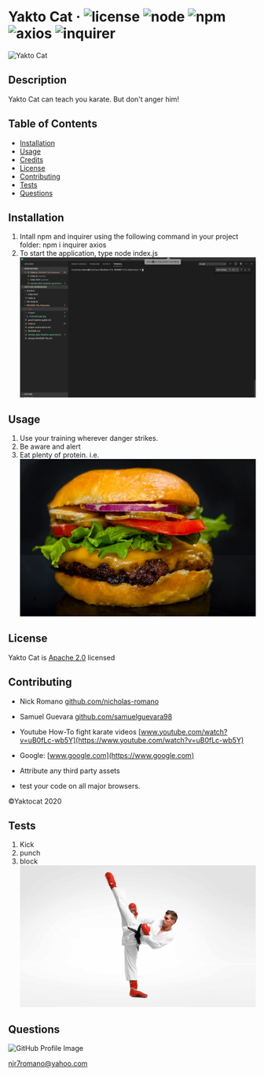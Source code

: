 # Yakto Cat &middot; ![license](https://img.shields.io/badge/license-Apache%202.0-blue) ![node](https://img.shields.io/badge/node-12.16.2-blue) ![npm](https://img.shields.io/badge/npm-7.1.0-blue) ![axios](https://img.shields.io/badge/axios-0.19.2-blue) ![inquirer](https://img.shields.io/badge/inquirer-7.1.0-blue) 

![Yakto Cat](https://octodex.github.com/images/yaktocat.png) 

## Description 
Yakto Cat can teach you karate. But don't anger him! 

## Table of Contents 
* [Installation](#installation) 
* [Usage](#usage) 
* [Credits](#credits) 
* [License](#license) 
* [Contributing](#contributing) 
* [Tests](#tests) 
* [Questions](#questions) 
 
## Installation 
1.  Intall npm and inquirer using the following command in your project folder: npm i inquirer axios  
2.  To start the application, type node index.js ![project-terminal](/images/project-terminal.png) 
 
## Usage 
1.  Use your training wherever danger strikes.  
2.  Be aware and alert  
3.  Eat plenty of protein. i.e. ![cheeseburger](/images/cheeseburger.jpg) 
 
## License 
Yakto Cat is [Apache 2.0](https://www.apache.org/licenses/LICENSE-2.0.html) licensed 

## Contributing 
* Nick Romano [github.com/nicholas-romano](https://github.com/nicholas-romano)
* Samuel Guevara [github.com/samuelguevara98](https://github.com/samuelguevara98)
  
* Youtube How-To fight karate videos [www.youtube.com/watch?v=uB0fLc-wb5Y](https://www.youtube.com/watch?v=uB0fLc-wb5Y)
* Google: [www.google.com](https://www.google.com)
  
* Attribute any third party assets 
* test your code on all major browsers. 
 
&copy;Yaktocat 2020 

## Tests 
1.  Kick  
2.  punch  
3.  block ![karate-kick](/images/karate-kick.jpg) 
 
## Questions 
![GitHub Profile Image](https://avatars.githubusercontent.com/u/6642173?) 

 njr7romano@yahoo.com